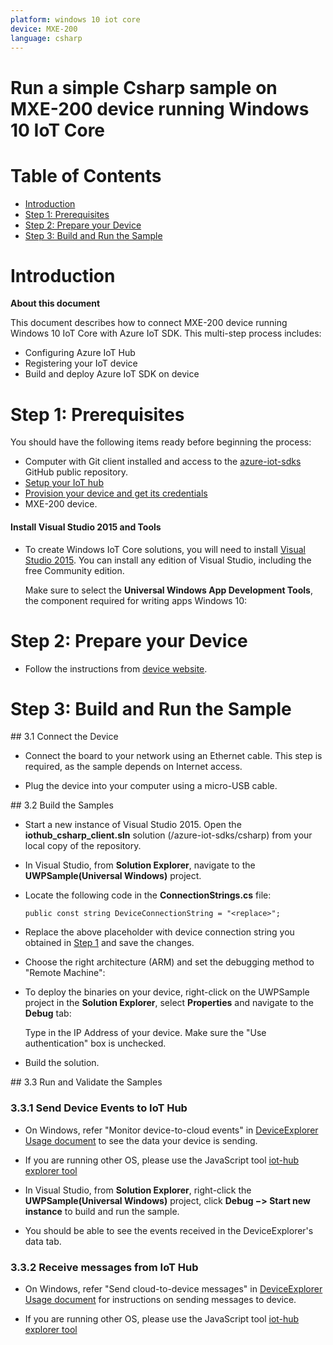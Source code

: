 ```yaml
---
platform: windows 10 iot core
device: MXE-200
language: csharp
---
```


# Run a simple Csharp sample on MXE-200 device running Windows 10 IoT Core


# Table of Contents

-   [Introduction](#Introduction)
-   [Step 1: Prerequisites](#Prerequisites)
-   [Step 2: Prepare your Device](#PrepareDevice)
-   [Step 3: Build and Run the Sample](#Build)

<a name="Introduction"></a>
# Introduction

**About this document**

This document describes how to connect MXE-200 device running Windows 10 IoT Core with Azure IoT SDK. This multi-step process includes:
-   Configuring Azure IoT Hub
-   Registering your IoT device
-   Build and deploy Azure IoT SDK on device

<a name="Prerequisites"></a>
# Step 1: Prerequisites

You should have the following items ready before beginning the process:

-   Computer with Git client installed and access to the [azure-iot-sdks](https://github.com/Azure/azure-iot-sdks) GitHub public repository.
- [Setup your IoT hub][lnk-setup-iot-hub]
-   [Provision your device and get its credentials][lnk-manage-iot-hub]
-   MXE-200 device.

#### Install Visual Studio 2015 and Tools
-   To create Windows IoT Core solutions, you will need to install [Visual Studio 2015](https://www.visualstudio.com/en-us/products/vs-2015-product-editions.aspx). You can install any edition of Visual Studio, including the free Community edition.

    Make sure to select the **Universal Windows App Development Tools**, the component required for writing apps Windows 10:

<a name="PrepareDevice"></a>
# Step 2: Prepare your Device

-  Follow the instructions from [device website](<http://www.adlinktech.com/PD/web/PD_detail.php?cKind=&pid=1505&seq=&id=&sid=&category=Fanless-Embedded-Computer_Integrated-Embedded-Computer&utm_source=>).

<a name="Build"></a>
# Step 3: Build and Run the Sample

<a name="Step_3_1:_Connect"/>
## 3.1 Connect the Device

- Connect the board to your network using an Ethernet cable. This step is required, as the sample depends on Internet access.

- Plug the device into your computer using a micro-USB cable.

<a name="Step_3_2:_Build"/>
## 3.2  Build the Samples

-   Start a new instance of Visual Studio 2015. Open the **iothub_csharp_client.sln** solution (/azure-iot-sdks/csharp) from your local copy of the repository.

-   In Visual Studio, from **Solution Explorer**, navigate to the **UWPSample(Universal Windows)** project.

-   Locate the following code in the **ConnectionStrings.cs** file:

        public const string DeviceConnectionString = "<replace>";

-   Replace the above placeholder with device connection string you obtained in [Step 1](#Step-1:-Prerequisites) and save the changes.

-   Choose the right architecture (ARM) and set the debugging method to "Remote Machine":

-   To deploy the binaries on your device, right-click on the UWPSample project in the **Solution Explorer**, select **Properties** and navigate to the **Debug** tab:

    Type in the IP Address of your device. Make sure the "Use authentication" box is unchecked.

-   Build the solution.


<a name="Step_3_3:_Run"/>
## 3.3 Run and Validate the Samples


### 3.3.1 Send Device Events to IoT Hub
-   On Windows, refer "Monitor device-to-cloud events" in [DeviceExplorer Usage document][lnk-device-explorer] to see the data your device is sending.
-   If you are running other OS, please use the JavaScript tool [iot-hub explorer tool][lnk-iothub-explorer]
-   In Visual Studio, from **Solution Explorer**, right-click the **UWPSample(Universal Windows)** project, click **Debug &minus;&gt; Start new instance** to build and run the sample. 

-   You should be able to see the events received in the DeviceExplorer's data tab.


### 3.3.2 Receive messages from IoT Hub

-   On Windows, refer "Send cloud-to-device messages" in [DeviceExplorer Usage document][lnk-device-explorer] for instructions on sending messages to device.

-   If you are running other OS, please use the JavaScript tool [iot-hub explorer tool][lnk-iothub-explorer]

[lnk-setup-iot-hub]: ../setup_iothub.md
[lnk-manage-iot-hub]: ../manage_iot_hub.md
[lnk-device-explorer]: ../../tools/DeviceExplorer/doc/how_to_use_device_explorer.md
[lnk-iothub-explorer]: ../../tools/iothub-explorer/readme.md
